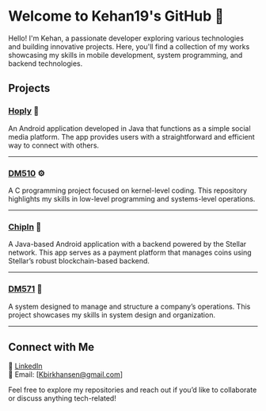 
# Welcome to Kehan19's GitHub 👋

Hello! I'm Kehan, a passionate developer exploring various technologies and building innovative projects. Here, you'll find a collection of my works showcasing my skills in mobile development, system programming, and backend technologies.  

## Projects

### [Hoply](https://github.com/Kehan19/Hoply) 📱
An Android application developed in Java that functions as a simple social media platform. The app provides users with a straightforward and efficient way to connect with others.

---

### [DM510](https://github.com/Kehan19/DM510) ⚙️
A C programming project focused on kernel-level coding. This repository highlights my skills in low-level programming and systems-level operations.

---

### [ChipIn](https://github.com/Kehan19/ChipIn) 💸
A Java-based Android application with a backend powered by the Stellar network. This app serves as a payment platform that manages coins using Stellar’s robust blockchain-based backend.

---

### [DM571](https://github.com/Kehan19/DM571) 🏢
A system designed to manage and structure a company’s operations. This project showcases my skills in system design and organization.

---

## Connect with Me
📌 [LinkedIn](https://www.linkedin.com/in/kenneth-birk-hansen-99906129b)  
📧 Email: [Kbirkhansen@gmail.com]  

Feel free to explore my repositories and reach out if you’d like to collaborate or discuss anything tech-related!

